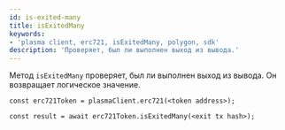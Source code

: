 ```yaml
---
id: is-exited-many
title: isExitedMany
keywords:
- 'plasma client, erc721, isExitedMany, polygon, sdk'
description: 'Проверяет, был ли выполнен выход из вывода.'
---
```


Метод `isExitedMany` проверяет, был ли выполнен выход из вывода. Он возвращает логическое значение.

```
const erc721Token = plasmaClient.erc721(<token address>);

const result = await erc721Token.isExitedMany(<exit tx hash>);

```
